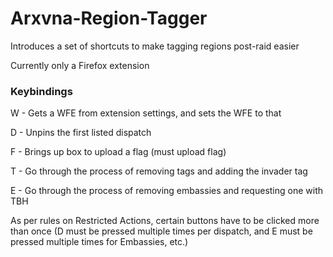 # Arxvna-Region-Tagger
Introduces a set of shortcuts to make tagging regions post-raid easier

Currently only a Firefox extension

### Keybindings
W - Gets a WFE from extension settings, and sets the WFE to that

D - Unpins the first listed dispatch

F - Brings up box to upload a flag (must upload flag)

T - Go through the process of removing tags and adding the invader tag

E - Go through the process of removing embassies and requesting one with TBH

As per rules on Restricted Actions, certain buttons have to be clicked more than once (D must be pressed multiple times per dispatch, and E must be pressed multiple times for Embassies, etc.)
